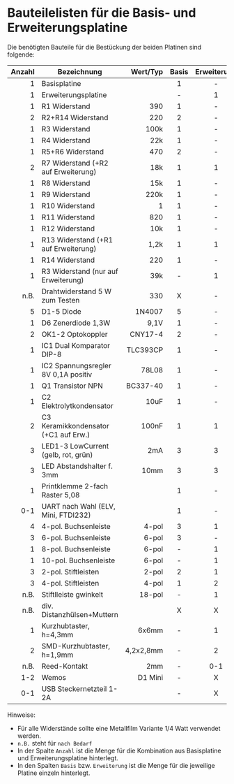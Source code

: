 # Bauteilelisten für die Basis- und Erweiterungsplatine

Die benötigten Bauteile für die Bestückung der beiden Platinen sind folgende:

| Anzahl | Bezeichnung                          | Wert/Typ | Basis | Erweiterung |
|-------:|--------------------------------------|---------:|:-----:|:-----------:|
|      1 | Basisplatine                         |          |     1 |           - |
|      1 | Erweiterungsplatine                  |          |     - |           1 |
|      1 | R1 Widerstand                        |      390 |     1 |           - |
|      2 | R2+R14 Widerstand                    |      220 |     2 |           - |
|      1 | R3 Widerstand                        |     100k |     1 |           - |
|      1 | R4 Widerstand                        |      22k |     1 |           - |
|      1 | R5+R6 Widerstand                     |      470 |     2 |           - |
|      2 | R7 Widerstand (+R2 auf Erweiterung)  |      18k |     1 |           1 |
|      1 | R8 Widerstand                        |      15k |     1 |           - |
|      1 | R9 Widerstand                        |     220k |     1 |           - |
|      1 | R10 Widerstand                       |        1 |     1 |           - |
|      1 | R11 Widerstand                       |      820 |     1 |           - |
|      1 | R12 Widerstand                       |      10k |     1 |           - |
|      1 | R13 Widerstand (+R1 auf Erweiterung) |     1,2k |     1 |           1 |
|      1 | R14 Widerstand                       |      220 |     1 |           - |
|      1 | R3 Widerstand (nur auf Erweiterung)  |      39k |     - |           1 |
|   n.B. | Drahtwiderstand 5 W zum Testen       |      330 |     X |           - |
|      5 | D1-5 Diode                           |   1N4007 |     5 |           - |
|      1 | D6 Zenerdiode 1,3W                   |     9,1V |     1 |           - |
|      2 | OK1-2 Optokoppler                    |  CNY17-4 |     2 |           - |
|      1 | IC1 Dual Komparator DIP-8            | TLC393CP |     1 |           - |
|      1 | IC2 Spannungsregler 8V 0,1A positiv  |    78L08 |     1 |           - |
|      1 | Q1 Transistor NPN                    | BC337-40 |     1 |           - |
|      1 | C2 Elektrolytkondensator             |     10uF |     1 |           - |
|      2 | C3 Keramikkondensator (+C1 auf Erw.) |    100nF |     1 |           1 |
|      3 | LED1-3 LowCurrent (gelb, rot, grün)  |      2mA |     3 |           3 |
|      3 | LED Abstandshalter f. 3mm            |     10mm |     3 |           3 |
|      1 | Printklemme 2-fach Raster 5,08       |          |     1 |           - |
|    0-1 | UART nach Wahl (ELV, Mini, FTDI232)  |          |     1 |           - |
|      4 | 4-pol. Buchsenleiste                 |    4-pol |     3 |           1 |
|      3 | 6-pol. Buchsenleiste                 |    6-pol |     3 |           - |
|      1 | 8-pol. Buchsenleiste                 |    6-pol |     - |           1 |
|      1 | 10-pol. Buchsenleiste                |    6-pol |     - |           1 |
|      3 | 2-pol. Stiftleisten                  |    2-pol |     2 |           1 |
|      3 | 4-pol. Stiftleisten                  |    4-pol |     1 |           2 |
|   n.B. | Stiftlleiste gwinkelt                |   18-pol |     - |           1 |
|   n.B. | div. Distanzhülsen+Muttern           |          |     X |           X |
|      1 | Kurzhubtaster, h=4,3mm               |    6x6mm |     - |           1 |
|      2 | SMD-Kurzhubtaster, h=1,9mm           |4,2x2,8mm |     - |           2 |
|   n.B. | Reed-Kontakt                         |      2mm |     - |         0-1 |
|    1-2 | Wemos                                |  D1 Mini |     - |           X |
|    0-1 | USB Steckernetzteil 1-2A             |          |     - |           X |

Hinweise:
* Für alle Widerstände sollte eine Metallfilm Variante 1/4 Watt verwendet werden.
* `n.B.` steht für `nach Bedarf`
* In der Spalte `Anzahl` ist die Menge für die Kombination aus Basisplatine und Erweiterungsplatine hinterlegt.
* In den Spalten `Basis` bzw. `Erweiterung` ist die Menge für die jeweilige Platine einzeln hinterlegt.
